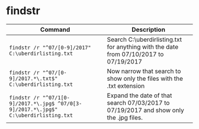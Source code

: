 # findstr

| **Command** | **Description** |
|-------------|-----------------|
| `findstr /r "^07/[0-9]/2017" C:\uberdirlisting.txt` | Search C:\uberdirlisting.txt for anything with the date from 07/10/2017 to 07/19/2017 |
| `findstr /r "^07/[0-9]/2017.*\.txt$" C:\uberdirlisting.txt` | Now narrow that search to show only the files with the .txt extension |
| `findstr /r "^07/1[0-9]/2017.*\.jpg$ ^07/0[3-9]/2017.*\.jpg$" C:\uberdirlisting.txt` | Expand the date of that search 07/03/2017 to 07/19/2017 and show only the .jpg files.  |